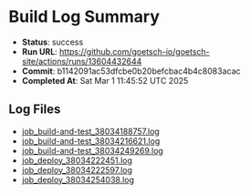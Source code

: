 # Build Log Summary

- **Status**: success
- **Run URL**: https://github.com/goetsch-io/goetsch-site/actions/runs/13604432644
- **Commit**: b1142091ac53dfcbe0b20befcbac4b4c8083acac
- **Completed At**: Sat Mar  1 11:45:52 UTC 2025

## Log Files

- [job_build-and-test_38034188757.log](/build_logs/job_build-and-test_38034188757.log)
- [job_build-and-test_38034216621.log](/build_logs/job_build-and-test_38034216621.log)
- [job_build-and-test_38034249269.log](/build_logs/job_build-and-test_38034249269.log)
- [job_deploy_38034222451.log](/build_logs/job_deploy_38034222451.log)
- [job_deploy_38034222597.log](/build_logs/job_deploy_38034222597.log)
- [job_deploy_38034254038.log](/build_logs/job_deploy_38034254038.log)


